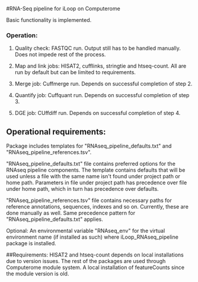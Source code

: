 #RNA-Seq pipeline for iLoop on Computerome

Basic functionality is implemented.

### Operation:

1. Quality check: FASTQC run. Output still has to be handled manually. Does not impede rest of the process.

2. Map and link jobs: HISAT2, cufflinks, stringtie and htseq-count. All are run by default but can be limited to requirements.

3. Merge job: Cuffmerge run. Depends on successful completion of step 2.

4. Quantify job: Cuffquant run. Depends on successful completion of step 3.

5. DGE job: CUffdiff run. Depends on successful completion of step 4.


## Operational requirements:

Package includes templates for "RNAseq_pipeline_defaults.txt" and "RNAseq_pipeline_references.tsv".

"RNAseq_pipeline_defaults.txt" file contains preferred options for the RNAseq pipeline components. The template contains defaults that will be used unless a file with the same name isn't found under project path or home path. Parameters in file under project path has precedence over file under home path, which in turn has precedence over defaults.

"RNAseq_pipeline_references.tsv" file contains necessary paths for reference annotations, sequences, indexes and so on. Currently, these are done manually as well. Same precedence pattern for "RNAseq_pipeline_defaults.txt" applies.

Optional: An environmental variable "RNAseq_env" for the virtual environment name (if installed as such) where iLoop_RNAseq_pipeline package is installed. 

##Requirements:
HISAT2 and htseq-count depends on local installations due to version issues. The rest of the packages are used through Computerome module system.
A local installation of featureCounts since the module version is old. 